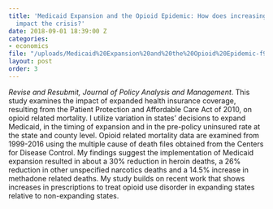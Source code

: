 ```yaml
---
title: 'Medicaid Expansion and the Opioid Epidemic: How does increasing health insurance
  impact the crisis?'
date: 2018-09-01 18:39:00 Z
categories:
- economics
file: "/uploads/Medicaid%20Expansion%20and%20the%20Opioid%20Epidemic-f9f88c.pdf"
layout: post
order: 3
---
```


*Revise and Resubmit, Journal of Policy Analysis and Management*.
This study examines the impact of expanded health insurance coverage, resulting from the Patient Protection and Affordable Care Act of 2010, on opioid related mortality. I utilize variation in states’ decisions to expand Medicaid, in the timing of expansion and in the pre-policy uninsured rate at the state and county level. Opioid related mortality data are examined from 1999-2016 using the multiple cause of death files obtained from the Centers for Disease Control. My findings suggest the implementation of Medicaid expansion resulted in about a 30% reduction in heroin deaths, a 26% reduction in other unspecified narcotics deaths and a 14.5% increase in methadone related deaths. My study builds on recent work that shows increases in prescriptions to treat opioid use disorder in expanding states relative to non-expanding states.
